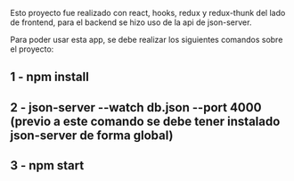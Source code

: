 Esto proyecto fue realizado con react, hooks, redux y redux-thunk del lado de frontend, para el backend se hizo uso de la api de json-server.<br>

Para poder usar esta app, se debe realizar los siguientes comandos sobre el proyecto:<br>

## 1 - npm install<br>
## 2 - json-server --watch db.json --port 4000 (previo a este comando se debe tener instalado json-server de forma global)<br>
## 3 - npm start<br>


